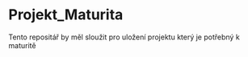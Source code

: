 # Projekt_Maturita
Tento repositář by měl sloužit pro uložení projektu který je potřebný k maturitě

